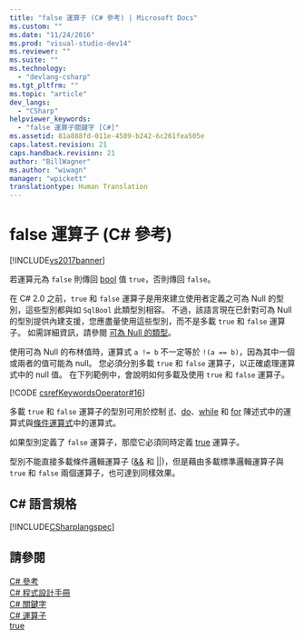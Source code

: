 ```yaml
---
title: "false 運算子 (C# 參考) | Microsoft Docs"
ms.custom: ""
ms.date: "11/24/2016"
ms.prod: "visual-studio-dev14"
ms.reviewer: ""
ms.suite: ""
ms.technology: 
  - "devlang-csharp"
ms.tgt_pltfrm: ""
ms.topic: "article"
dev_langs: 
  - "CSharp"
helpviewer_keywords: 
  - "false 運算子關鍵字 [C#]"
ms.assetid: 81a888fd-011e-4589-b242-6c261fea505e
caps.latest.revision: 21
caps.handback.revision: 21
author: "BillWagner"
ms.author: "wiwagn"
manager: "wpickett"
translationtype: Human Translation
---
```

# false 運算子 (C# 參考)
[!INCLUDE[vs2017banner](../../../csharp/includes/vs2017banner.md)]

若運算元為 `false` 則傳回 [bool](../../../csharp/language-reference/keywords/bool.md) 值 `true`，否則傳回 `false`。  
  
 在 C\# 2.0 之前，`true` 和 `false` 運算子是用來建立使用者定義之可為 Null 的型別，這些型別都與如 `SqlBool` 此類型別相容。  不過，該語言現在已針對可為 Null 的型別提供內建支援，您應盡量使用這些型別，而不是多載 `true` 和 `false` 運算子。  如需詳細資訊，請參閱 [可為 Null 的類型](../../../csharp/programming-guide/nullable-types/index.md)。  
  
 使用可為 Null 的布林值時，運算式 `a != b` 不一定等於 `!(a == b)`，因為其中一個或兩者的值可能為 null。  您必須分別多載 `true` 和 `false` 運算子，以正確處理運算式中的 null 值。  在下列範例中，會說明如何多載及使用 `true` 和 `false` 運算子。  
  
 [!CODE [csrefKeywordsOperator#16](../CodeSnippet/VS_Snippets_VBCSharp/csrefKeywordsOperator#16)]  
  
 多載 `true` 和 `false` 運算子的型別可用於控制 [if](../../../csharp/language-reference/keywords/if-else.md)、[do](../../../csharp/language-reference/keywords/do.md)、[while](../../../csharp/language-reference/keywords/while.md) 和 [for](../../../csharp/language-reference/keywords/for.md) 陳述式中的運算式與[條件運算式](../../../csharp/language-reference/operators/conditional-operator.md)中的運算式。  
  
 如果型別定義了 `false` 運算子，那麼它必須同時定義 [true](../../../csharp/language-reference/keywords/true.md) 運算子。  
  
 型別不能直接多載條件邏輯運算子 \([&&](../../../csharp/language-reference/operators/conditional-and-operator.md) 和 [&#124;&#124;](../../../csharp/language-reference/operators/conditional-or-operator.md)\)，但是藉由多載標準邏輯運算子與 `true` 和 `false` 兩個運算子，也可達到同樣效果。  
  
## C\# 語言規格  
 [!INCLUDE[CSharplangspec](../../../csharp/language-reference/keywords/includes/csharplangspec_md.md)]  
  
## 請參閱  
 [C\# 參考](../../../csharp/language-reference/index.md)   
 [C\# 程式設計手冊](../../../csharp/programming-guide/index.md)   
 [C\# 關鍵字](../../../csharp/language-reference/keywords/index.md)   
 [C\# 運算子](../../../csharp/language-reference/operators/index.md)   
 [true](../../../csharp/language-reference/keywords/true.md)